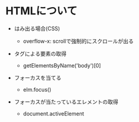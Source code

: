 # HTMLについて

- はみ出る場合(CSS)
    - overflow-x: scrollで強制的にスクロールが出る

- タグによる要素の取得
    - getElementsByName('body')[0]

- フォーカスを当てる
    - elm.focus()

- フォーカスが当たっているエレメントの取得
    - document.activeElement
